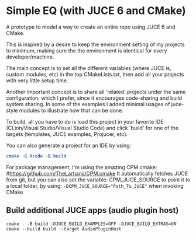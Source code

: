 # Simple EQ (with JUCE 6 and CMake)
A prototype to model a way to create an entire repo using JUCE 6 and CMake.

This is inspired by a desire to keep the environment setting of my projects to minimum,
making sure the the environment is identical for every developer/machine.

The main concept is to set all the different variables (where JUCE is, custom modules, etc) 
in the top CMakeLists.txt, then add all your projects with very little setup time.

Another important concept is to share all 'related' projects under the same configuration,
which I prefer, since it encourages code-sharing and build system sharing.
In some of the examples I added minimal usages of juce-style modules to illustrate how that
can be done.

To build, all you have to do is load this project in your favorite IDE 
(CLion/Visual Studio/Visual Studio Code) 
and click 'build' for one of the targets (templates, JUCE examples, Projucer, etc).

You can also generate a project for an IDE by using:
```cmake
cmake -G Xcode -B build 
```

For package management, I'm using the amazing CPM.cmake:
#https://github.com/TheLartians/CPM.cmake
It automatically fetches JUCE from git, but you can also set the variable:
CPM_JUCE_SOURCE to point it to a local folder, by using:
``-DCPM_JUCE_SOURCE="Path_To_JUCE"``
when invoking CMake

## Build additional JUCE apps (audio plugin host)
```
cmake . -B build -DJUCE_BUILD_EXAMPLES=OFF -DJUCE_BUILD_EXTRAS=ON
cmake --build build --target AudioPluginHost
```
